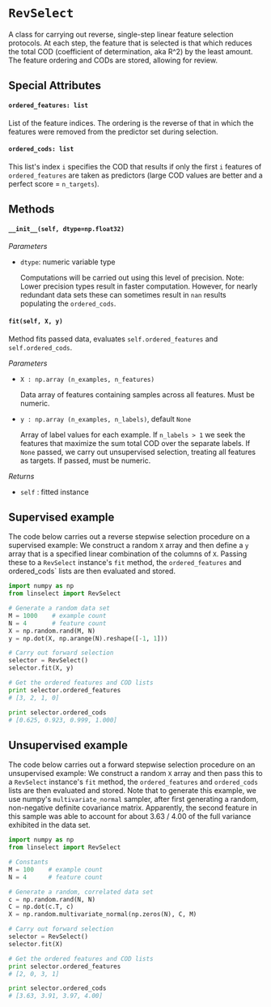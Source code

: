 # `RevSelect` 

A class for carrying out reverse, single-step linear feature selection
protocols.  At each step, the feature that is selected is that which reduces
the total COD (coefficient of determination, aka R^2) by the least amount.  The
feature ordering and CODs are stored, allowing for review.

## Special Attributes
#### `ordered_features: list`
  List of the feature indices.  The ordering is the reverse of that in which
  the features were removed from the predictor set during selection.

#### `ordered_cods: list`
  This list's index `i` specifies the COD that results if only the first `i`
  features of `ordered_features` are taken as predictors (large COD values
  are better and a perfect score = `n_targets`).

## Methods
#### `__init__(self, dtype=np.float32)`
    
*Parameters*

  * `dtype`: numeric variable type

    Computations will be carried out using this level of precision. Note: Lower
    precision types result in faster computation. However, for nearly redundant
    data sets these can sometimes result in `nan` results populating the
    `ordered_cods`.

#### `fit(self, X, y)`
Method fits passed data, evaluates `self.ordered_features` and
`self.ordered_cods`.
    
*Parameters*

 * `X : np.array (n_examples, n_features)`
 
   Data array of features containing samples across all features.  Must be
   numeric.
 
 * `y : np.array (n_examples, n_labels)`, default `None`
 
   Array of label values for each example. If `n_labels > 1` we seek
   the features that maximize the sum total COD over the separate
   labels.  If `None` passed, we carry out unsupervised selection,
   treating all features as targets.  If passed, must be numeric.
 
*Returns*

 * `self` : fitted instance

## Supervised example
The code below carries out a reverse stepwise selection procedure on a
supervised example:  We construct a random `X` array and then define a `y`
array that is a specified linear combination of the columns of `X`. Passing
these to a `RevSelect` instance's `fit` method, the `ordered_features` and
ordered_cods` lists are then evaluated and stored.

```python
import numpy as np
from linselect import RevSelect

# Generate a random data set
M = 1000    # example count
N = 4       # feature count
X = np.random.rand(M, N)
y = np.dot(X, np.arange(N).reshape([-1, 1])) 

# Carry out forward selection
selector = RevSelect()
selector.fit(X, y)

# Get the ordered features and COD lists
print selector.ordered_features
# [3, 2, 1, 0] 

print selector.ordered_cods
# [0.625, 0.923, 0.999, 1.000]
```

## Unsupervised example
The code below carries out a forward stepwise selection procedure on an
unsupervised example:  We construct a random `X` array and then pass this to a
`RevSelect` instance's `fit` method, the `ordered_features` and `ordered_cods`
lists are then evaluated and stored.  Note that to generate this example, we
use numpy's `multivariate_normal` sampler, after first generating a random,
non-negative definite covariance matrix.  Apparently, the second feature in
this sample was able to account for about 3.63 / 4.00 of the full variance
exhibited in the data set.

```python
import numpy as np
from linselect import RevSelect

# Constants
M = 100    # example count
N = 4      # feature count

# Generate a random, correlated data set
c = np.random.rand(N, N)
C = np.dot(c.T, c)
X = np.random.multivariate_normal(np.zeros(N), C, M)

# Carry out forward selection
selector = RevSelect()
selector.fit(X)

# Get the ordered features and COD lists
print selector.ordered_features
# [2, 0, 3, 1] 

print selector.ordered_cods
# [3.63, 3.91, 3.97, 4.00] 
```
